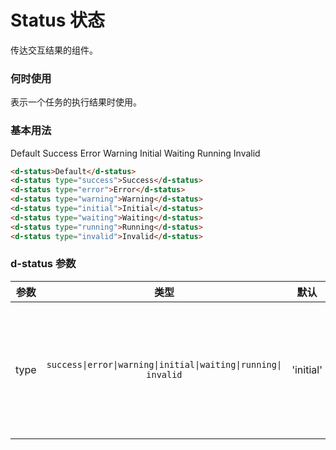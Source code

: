 # Status 状态

传达交互结果的组件。

### 何时使用

表示一个任务的执行结果时使用。

### 基本用法

<d-status>Default</d-status>
<d-status type="success">Success</d-status>
<d-status type="error">Error</d-status>
<d-status type="warning">Warning</d-status>
<d-status type="initial">Initial</d-status>
<d-status type="waiting">Waiting</d-status>
<d-status type="running">Running</d-status>
<d-status type="invalid">Invalid</d-status>

```html
<d-status>Default</d-status>
<d-status type="success">Success</d-status>
<d-status type="error">Error</d-status>
<d-status type="warning">Warning</d-status>
<d-status type="initial">Initial</d-status>
<d-status type="waiting">Waiting</d-status>
<d-status type="running">Running</d-status>
<d-status type="invalid">Invalid</d-status>
```

### d-status 参数

| 参数 |                              类型                              |   默认    |                                     说明                                     |
| :--: | :------------------------------------------------------------: | :-------: | :--------------------------------------------------------------------------: |
| type | `success\|error\|warning\|initial\|waiting\|running\| invalid` | 'initial' | 必选，类型，值有 success、error、warning、initial、waiting、running、invalid |
